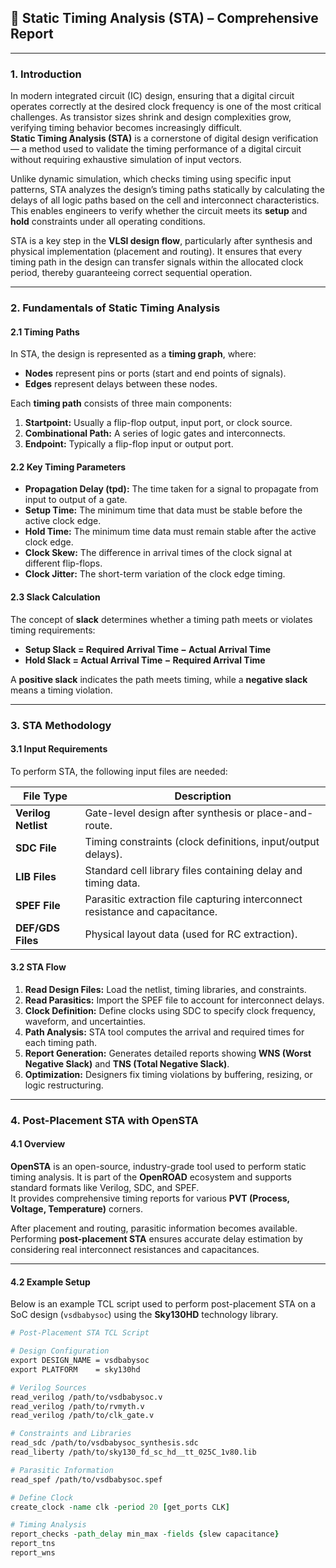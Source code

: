 ## 🧠 Static Timing Analysis (STA) – Comprehensive Report

---

### **1. Introduction**

In modern integrated circuit (IC) design, ensuring that a digital circuit operates correctly at the desired clock frequency is one of the most critical challenges. As transistor sizes shrink and design complexities grow, verifying timing behavior becomes increasingly difficult.  
**Static Timing Analysis (STA)** is a cornerstone of digital design verification — a method used to validate the timing performance of a digital circuit without requiring exhaustive simulation of input vectors.

Unlike dynamic simulation, which checks timing using specific input patterns, STA analyzes the design’s timing paths statically by calculating the delays of all logic paths based on the cell and interconnect characteristics. This enables engineers to verify whether the circuit meets its **setup** and **hold** constraints under all operating conditions.

STA is a key step in the **VLSI design flow**, particularly after synthesis and physical implementation (placement and routing). It ensures that every timing path in the design can transfer signals within the allocated clock period, thereby guaranteeing correct sequential operation.

---

### **2. Fundamentals of Static Timing Analysis**

#### **2.1 Timing Paths**

In STA, the design is represented as a **timing graph**, where:
- **Nodes** represent pins or ports (start and end points of signals).  
- **Edges** represent delays between these nodes.

Each **timing path** consists of three main components:
1. **Startpoint:** Usually a flip-flop output, input port, or clock source.  
2. **Combinational Path:** A series of logic gates and interconnects.  
3. **Endpoint:** Typically a flip-flop input or output port.

#### **2.2 Key Timing Parameters**

- **Propagation Delay (tpd):** The time taken for a signal to propagate from input to output of a gate.  
- **Setup Time:** The minimum time that data must be stable before the active clock edge.  
- **Hold Time:** The minimum time data must remain stable after the active clock edge.  
- **Clock Skew:** The difference in arrival times of the clock signal at different flip-flops.  
- **Clock Jitter:** The short-term variation of the clock edge timing.

#### **2.3 Slack Calculation**

The concept of **slack** determines whether a timing path meets or violates timing requirements:

- **Setup Slack = Required Arrival Time − Actual Arrival Time**  
- **Hold Slack = Actual Arrival Time − Required Arrival Time**

A **positive slack** indicates the path meets timing, while a **negative slack** means a timing violation.

---

### **3. STA Methodology**

#### **3.1 Input Requirements**

To perform STA, the following input files are needed:

| File Type | Description |
|------------|--------------|
| **Verilog Netlist** | Gate-level design after synthesis or place-and-route. |
| **SDC File** | Timing constraints (clock definitions, input/output delays). |
| **LIB Files** | Standard cell library files containing delay and timing data. |
| **SPEF File** | Parasitic extraction file capturing interconnect resistance and capacitance. |
| **DEF/GDS Files** | Physical layout data (used for RC extraction). |

#### **3.2 STA Flow**

1. **Read Design Files:** Load the netlist, timing libraries, and constraints.  
2. **Read Parasitics:** Import the SPEF file to account for interconnect delays.  
3. **Clock Definition:** Define clocks using SDC to specify clock frequency, waveform, and uncertainties.  
4. **Path Analysis:** STA tool computes the arrival and required times for each timing path.  
5. **Report Generation:** Generates detailed reports showing **WNS (Worst Negative Slack)** and **TNS (Total Negative Slack)**.  
6. **Optimization:** Designers fix timing violations by buffering, resizing, or logic restructuring.

---

### **4. Post-Placement STA with OpenSTA**

#### **4.1 Overview**

**OpenSTA** is an open-source, industry-grade tool used to perform static timing analysis. It is part of the **OpenROAD** ecosystem and supports standard formats like Verilog, SDC, and SPEF.  
It provides comprehensive timing reports for various **PVT (Process, Voltage, Temperature)** corners.

After placement and routing, parasitic information becomes available. Performing **post-placement STA** ensures accurate delay estimation by considering real interconnect resistances and capacitances.

---

#### **4.2 Example Setup**

Below is an example TCL script used to perform post-placement STA on a SoC design (`vsdbabysoc`) using the **Sky130HD** technology library.

```tcl
# Post-Placement STA TCL Script

# Design Configuration
export DESIGN_NAME = vsdbabysoc
export PLATFORM    = sky130hd

# Verilog Sources
read_verilog /path/to/vsdbabysoc.v
read_verilog /path/to/rvmyth.v
read_verilog /path/to/clk_gate.v

# Constraints and Libraries
read_sdc /path/to/vsdbabysoc_synthesis.sdc
read_liberty /path/to/sky130_fd_sc_hd__tt_025C_1v80.lib

# Parasitic Information
read_spef /path/to/vsdbabysoc.spef

# Define Clock
create_clock -name clk -period 20 [get_ports CLK]

# Timing Analysis
report_checks -path_delay min_max -fields {slew capacitance}
report_tns
report_wns
